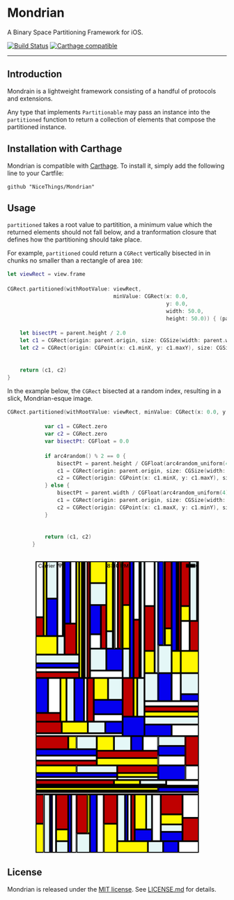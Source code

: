 # Mondrian
A Binary Space Partitioning Framework for iOS.

[![Build Status](https://travis-ci.org/NiceThings/Mondrian.svg?branch=master)](https://travis-ci.org/NiceThings/Mondrian)
[![Carthage compatible](https://img.shields.io/badge/Carthage-compatible-4BC51D.svg?style=flat)](https://github.com/Carthage/Carthage)

----------
## Introduction

Mondrain is a lightweight framework consisting of a handful of protocols and extensions.

Any type that implements `Partitionable` may pass an instance into the `partitioned` function to return a collection of elements that compose the partitioned instance.


## Installation with Carthage

Mondrian is compatible with [Carthage](https://github.com/Carthage/Carthage). To install it, simply add the following line to your Cartfile:

```ogdl
github "NiceThings/Mondrian"
```

## Usage

`partitioned` takes a root value to partitition, a minimum value which the returned elements should not fall below, and a tranformation closure that defines how the partitioning should take place. 

For example, `partitioned` could return a `CGRect` vertically bisected in in chunks no smaller than a rectangle of area `100`:

```swift
let viewRect = view.frame

CGRect.partitioned(withRootValue: viewRect,
                                  minValue: CGRect(x: 0.0,
                                                   y: 0.0,
                                                   width: 50.0,
                                                   height: 50.0)) { (parent) -> (CGRect, CGRect) in

    let bisectPt = parent.height / 2.0
    let c1 = CGRect(origin: parent.origin, size: CGSize(width: parent.width, height: parent.height - bisectPt))
    let c2 = CGRect(origin: CGPoint(x: c1.minX, y: c1.maxY), size: CGSize(width: parent.width, height: bisectPt))


    return (c1, c2)
}
```

In the example below, the `CGRect` bisected at a random index, resulting in a slick, Mondrian-esque image.

```swift
CGRect.partitioned(withRootValue: viewRect, minValue: CGRect(x: 0.0, y: 0.0, width: 50.0, height: 50.0)) { (parent) -> (CGRect, CGRect) in
            
            var c1 = CGRect.zero
            var c2 = CGRect.zero
            var bisectPt: CGFloat = 0.0
            
            if arc4random() % 2 == 0 {
                bisectPt = parent.height / CGFloat(arc4random_uniform(4) + 2)
                c1 = CGRect(origin: parent.origin, size: CGSize(width: parent.width, height: parent.height - bisectPt))
                c2 = CGRect(origin: CGPoint(x: c1.minX, y: c1.maxY), size: CGSize(width: parent.width, height: bisectPt))
            } else {
                bisectPt = parent.width / CGFloat(arc4random_uniform(4) + 2)
                c1 = CGRect(origin: parent.origin, size: CGSize(width: parent.width - bisectPt, height: parent.height))
                c2 = CGRect(origin: CGPoint(x: c1.maxX, y: c1.minY), size: CGSize(width: bisectPt, height: parent.height))
            }
            
            
            return (c1, c2)
        }
```

<p align="center" >
<br/>
<img width=375 src="demo.png" alt="Overview" />
<br/>
</p>


## License
Mondrian is released under the [MIT license](https://opensource.org/licenses/MIT). See [LICENSE.md](./LICENSE.md) for details.

